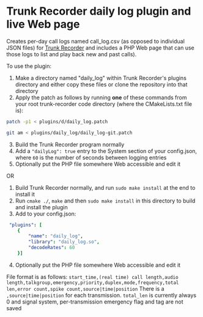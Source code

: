 Trunk Recorder daily log plugin and live Web page
=================================================

Creates per-day call logs named call_log.csv (as opposed to individual JSON files) for [Trunk Recorder](https://github.com/robotastic/trunk-recorder) and includes a PHP Web page that can use those logs to list and play back new and past calls).

To use the plugin:
1. Make a directory named "daily_log" within Trunk Recorder's plugins directory and either copy these files or clone the repository into that directory
2. Apply the patch as follows by running __one__ of these commands from your root trunk-recorder code directory (where the CMakeLists.txt file is):
```bash
patch -p1 < plugins/d/daily_log.patch

git am < plugins/daily_log/daily_log-git.patch

```
3. Build the Trunk Recorder program normally
4. Add a `"dailyLog": true` entry to the System section of your config.json, where `60` is the number of seconds between logging entries
5. Optionally put the PHP file somewhere Web accessible and edit it

OR
1. Build Trunk Recorder normally, and run `sudo make install` at the end to install it
2. Run `cmake ./`, `make` and then `sudo make install` in this directory to build and install the plugin
3. Add to your config.json:
```yaml
 "plugins": [
    {
        "name": "daily_log",
        "library": "daily_log.so",
        "decodeRates": 60
    }]
```
4. Optionally put the PHP file somewhere Web accessible and edit it

File format is as follows:
`start_time,(real time) call length,audio length,talkgroup,emergency,priority,duplex,mode,frequency,total len,error count,spike count,source|time|position`
There is a `,source|time|position` for each transmission. `total_len` is currently always 0 and signal system, per-transmission emergency flag and tag are not saved
